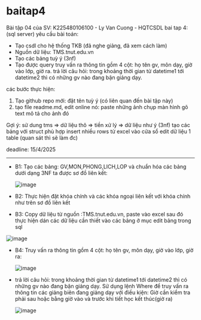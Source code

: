 # baitap4
Bài tập 04 của SV: K225480106100 - Ly Van Cuong - HQTCSDL
bai tap 4: (sql server)
yêu cầu bài toán:
 - Tạo csdl cho hệ thống TKB (đã nghe giảng, đã xem cách làm)
 - Nguồn dữ liệu: TMS.tnut.edu.vn
 - Tạo các bảng tuỳ ý (3nf)
 - Tạo được query truy vấn ra thông tin gồm 4 cột: họ tên gv, môn dạy, giờ vào lớp, giờ ra.
   trả lời câu hỏi: trong khoảng thời gian từ datetime1 tới datetime2 thì có những gv nào đang bận giảng dạy.

các bước thực hiện:
1. Tạo github repo mới: đặt tên tuỳ ý (có liên quan đến bài tập này)
2. tạo file readme.md, edit online nó:
   paste những ảnh chụp màn hình
   gõ text mô tả cho ảnh đó

Gợi ý:
  sử dung tms => dữ liệu thô => tiền xử lý => dữ liệu như ý (3nf)
  tạo các bảng với struct phù hợp
  insert nhiều rows từ excel vào cửa sổ edit dữ liệu 1 table (quan sát thì sẽ làm đc)
  

deadline: 15/4/2025



-------------------------------------------------------------------------------------------------------------
- B1: Tạo các bảng: GV,MON,PHONG,LICH,LOP và chuẩn hóa các bảng dưới dạng 3NF ta được sơ đồ liên kết:

  ![image](https://github.com/user-attachments/assets/7dc6c0cf-e2f6-4044-8edd-41ed30ca2672)


- B2: Thực hiện đặt khóa chính và các khóa ngoại liên kết với khóa chính như trên sơ đồ liên kết

- B3: Copy dữ liệu từ nguồn :TMS.tnut.edu.vn, paste vào excel sau đó thực hiện dán các dữ liệu cần thiết vào các bảng ở mục edit bảng trong sql

 ![image](https://github.com/user-attachments/assets/191d5700-e303-47ce-b9e8-1a58ef0acbbb)

- B4: Truy vấn ra thông tin gồm 4 cột: họ tên gv, môn dạy, giờ vào lớp, giờ ra:

  ![image](https://github.com/user-attachments/assets/c461aa87-d1f6-4ea2-9282-91dad472de18)

- trả lời câu hỏi: trong khoảng thời gian từ datetime1 tới datetime2 thì có những gv nào đang bận giảng dạy.
  Sử dụng lệnh Where để truy vấn ra thông tin các giảng biên đang giảng dạy với điều kiện: Giờ cần kiểm tra phải sau hoặc bằng giờ vào và trước khi tiết học kết thúc(giờ ra)
  
  ![image](https://github.com/user-attachments/assets/b81b59a8-f68c-4982-846c-f007b478adcc)


